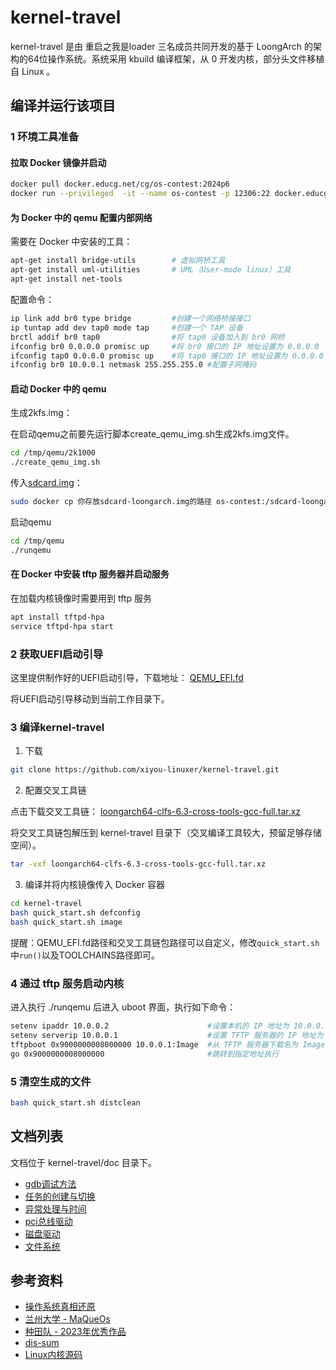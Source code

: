 # kernel-travel

kernel-travel 是由 重启之我是loader 三名成员共同开发的基于 LoongArch 的架构的64位操作系统。系统采用 kbuild 编译框架，从 0 开发内核，部分头文件移植自 Linux 。

## 编译并运行该项目

### 1 环境工具准备

#### 拉取 Docker 镜像并启动

```bash
docker pull docker.educg.net/cg/os-contest:2024p6
docker run --privileged  -it --name os-contest -p 12306:22 docker.educg.net/cg/os-contest:2024p6 /bin/bash
```

#### 为 Docker 中的 qemu 配置内部网络

需要在 Docker 中安装的工具：

```sh
apt-get install bridge-utils        # 虚拟网桥工具
apt-get install uml-utilities       # UML（User-mode linux）工具
apt-get install net-tools 
```

配置命令：

```bash
ip link add br0 type bridge         #创建一个网络桥接接口
ip tuntap add dev tap0 mode tap     #创建一个 TAP 设备
brctl addif br0 tap0                #将 tap0 设备加入到 br0 网桥
ifconfig br0 0.0.0.0 promisc up     #将 br0 接口的 IP 地址设置为 0.0.0.0
ifconfig tap0 0.0.0.0 promisc up    #将 tap0 接口的 IP 地址设置为 0.0.0.0
ifconfig br0 10.0.0.1 netmask 255.255.255.0 #配置子网掩码
```

#### 启动 Docker 中的 qemu

生成2kfs.img：

在启动qemu之前要先运行脚本create_qemu_img.sh生成2kfs.img文件。

```bash
cd /tmp/qemu/2k1000
./create_qemu_img.sh
```

传入[sdcard.img](https://github.com/oscomp/testsuits-for-oskernel/blob/pre-2023/sdcard.img.gz)：

```sh
sudo docker cp 你存放sdcard-loongarch.img的路径 os-contest:/sdcard-loongarch.img
```

启动qemu

```bash
cd /tmp/qemu
./runqemu
```

#### 在 Docker 中安装 tftp 服务器并启动服务

在加载内核镜像时需要用到 tftp 服务

```bash
apt install tftpd-hpa
service tftpd-hpa start
```

### 2 获取UEFI启动引导

这里提供制作好的UEFI启动引导，下载地址：
[QEMU_EFI.fd](https://github.com/Qiubomm-OS/toolchains/releases/download/v0.1/QEMU_EFI.fd)

将UEFI启动引导移动到当前工作目录下。

### 3 编译kernel-travel

1. 下载

```bash
git clone https://github.com/xiyou-linuxer/kernel-travel.git
```

2. 配置交叉工具链

点击下载交叉工具链：
[loongarch64-clfs-6.3-cross-tools-gcc-full.tar.xz](https://github.com/Qiubomm-OS/toolchains/releases/download/v0.1/loongarch64-clfs-6.3-cross-tools-gcc-full.tar.xz)

将交叉工具链包解压到 kernel-travel 目录下（交叉编译工具较大，预留足够存储空间）。

```bash
tar -vxf loongarch64-clfs-6.3-cross-tools-gcc-full.tar.xz
```

3. 编译并将内核镜像传入 Docker 容器

```bash
cd kernel-travel 
bash quick_start.sh defconfig
bash quick_start.sh image
```

提醒：QEMU_EFI.fd路径和交叉工具链包路径可以自定义，修改`quick_start.sh`中`run()`以及TOOLCHAINS路径即可。

### 4 通过 tftp 服务启动内核

进入执行 ./runqemu 后进入 uboot 界面，执行如下命令：

```bash
setenv ipaddr 10.0.0.2                      #设置本机的 IP 地址为 10.0.0.2
setenv serverip 10.0.0.1                    #设置 TFTP 服务器的 IP 地址为 10.0.0.1
tftpboot 0x9000000008000000 10.0.0.1:Image  #从 TFTP 服务器下载名为 Image 的文件，并将其加载到指定的内存地址处
go 0x9000000008000000                       #跳转到指定地址执行
```

### 5 清空生成的文件

```bash
bash quick_start.sh distclean
```

## 文档列表

文档位于 kernel-travel/doc 目录下。

* [gdb调试方法](./doc/安装x86环境下支持调试loongarch体系结构的gdb.md)
* [任务的创建与切换](./doc/任务创建与切换.md)
* [异常处理与时间](./doc/异常处理与时间.md)
* [pci总线驱动](./doc/pci总线驱动.md)
* [磁盘驱动](./doc/磁盘驱动.md)
* [文件系统](./doc/文件系统.md)

## 参考资料

* [操作系统真相还原](https://github.com/yifengyou/os-elephant)
* [兰州大学 - MaQueOs](https://gitee.com/dslab-lzu/maqueos)
* [种田队 - 2023年优秀作品](https://gitlab.eduxiji.net/202310006101080/zhongtianos)
* [dis-sum](https://gitee.com/xiebaoyou/dim-sum)
* [Linux内核源码](https://elixir.bootlin.com/linux/latest/source)
